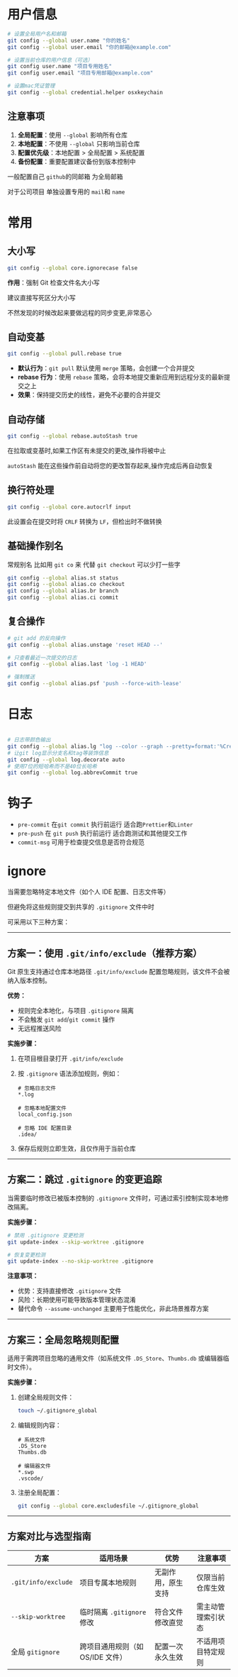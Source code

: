 # 用户信息

```bash
# 设置全局用户名和邮箱
git config --global user.name "你的姓名"
git config --global user.email "你的邮箱@example.com"

# 设置当前仓库的用户信息（可选）
git config user.name "项目专用姓名"
git config user.email "项目专用邮箱@example.com"

# 设置mac凭证管理
git config --global credential.helper osxkeychain
```

## 注意事项

1. **全局配置**：使用 `--global` 影响所有仓库
2. **本地配置**：不使用 `--global` 只影响当前仓库
3. **配置优先级**：本地配置 > 全局配置 > 系统配置
4. **备份配置**：重要配置建议备份到版本控制中

一般配置自己 `github`的同邮箱 为全局邮箱

对于公司项目 单独设置专用的 `mail`和 `name`

# 常用

## 大小写

```bash
git config --global core.ignorecase false
```

**作用**：强制 Git 检查文件名大小写

建议直接写死区分大小写

不然发现的时候改起来要做远程的同步变更,非常恶心

## 自动变基

```bash
git config --global pull.rebase true
```

- **默认行为**：`git pull` 默认使用 `merge` 策略，会创建一个合并提交
- **rebase 行为**：使用 `rebase` 策略，会将本地提交重新应用到远程分支的最新提交之上
- **效果**：保持提交历史的线性，避免不必要的合并提交

## 自动存储

```bash
git config --global rebase.autoStash true
```

在拉取或变基时,如果工作区有未提交的更改,操作将被中止

`autoStash` 能在这些操作前自动将您的更改暂存起来,操作完成后再自动恢复

## 换行符处理

```bash
git config --global core.autocrlf input
```

此设置会在提交时将 `CRLF` 转换为 `LF`，但检出时不做转换

## 基础操作别名

常规别名 比如用 `git co` 来 代替 `git checkout` 可以少打一些字

```bash
git config --global alias.st status
git config --global alias.co checkout
git config --global alias.br branch
git config --global alias.ci commit
```

## 复合操作

```bash
# git add 的反向操作
git config --global alias.unstage 'reset HEAD --'

# 只查看最近一次提交的日志
git config --global alias.last 'log -1 HEAD'

# 强制推送
git config --global alias.psf 'push --force-with-lease'
```

# 日志

```bash

# 日志带颜色输出
git config --global alias.lg "log --color --graph --pretty=format:'%Cred%h%Creset -%C(yellow)%d%Creset %s %Cgreen(%cr) %C(bold blue)<%an>%Creset' --abbrev-commit"
# 让git log显示分支名和tag等装饰信息
git config --global log.decorate auto
# 使用7位的短哈希而不是40位长哈希
git config --global log.abbrevCommit true
```

# 钩子

- `pre-commit` 在`git commit` 执行前运行
  适合跑`Prettier`和`Linter`
- `pre-push` 在 `git push` 执行前运行
  适合跑测试和其他提交工作
- `commit-msg`
  可用于检查提交信息是否符合规范

# ignore

当需要忽略特定本地文件（如个人 IDE 配置、日志文件等）

但避免将这些规则提交到共享的 `.gitignore` 文件中时

可采用以下三种方案：

---

## 方案一：使用 `.git/info/exclude`（推荐方案）

Git 原生支持通过仓库本地路径 `.git/info/exclude` 配置忽略规则，该文件不会被纳入版本控制。

**优势：**

- 规则完全本地化，与项目 `.gitignore` 隔离
- 不会触发 `git add`/`git commit` 操作
- 无远程推送风险

**实施步骤：**

1. 在项目根目录打开 `.git/info/exclude`
2. 按 `.gitignore` 语法添加规则，例如：

   ```gitignore
   # 忽略日志文件
   *.log

   # 忽略本地配置文件
   local_config.json

   # 忽略 IDE 配置目录
   .idea/
   ```

3. 保存后规则立即生效，且仅作用于当前仓库

---

## 方案二：跳过 `.gitignore` 的变更追踪

当需要临时修改已被版本控制的 `.gitignore` 文件时，可通过索引控制实现本地修改隔离。

**实施步骤：**

```bash
# 禁用 .gitignore 变更检测
git update-index --skip-worktree .gitignore

# 恢复变更检测
git update-index --no-skip-worktree .gitignore
```

**注意事项：**

- 优势：支持直接修改 `.gitignore` 文件
- 风险：长期使用可能导致版本管理状态混淆
- 替代命令 `--assume-unchanged` 主要用于性能优化，非此场景推荐方案

---

## 方案三：全局忽略规则配置

适用于需跨项目忽略的通用文件（如系统文件 `.DS_Store`、`Thumbs.db` 或编辑器临时文件）。

**实施步骤：**

1. 创建全局规则文件：
   ```bash
   touch ~/.gitignore_global
   ```
2. 编辑规则内容：

   ```gitignore
   # 系统文件
   .DS_Store
   Thumbs.db

   # 编辑器文件
   *.swp
   .vscode/
   ```

3. 注册全局配置：
   ```bash
   git config --global core.excludesfile ~/.gitignore_global
   ```

---

## 方案对比与选型指南

| 方案                | 适用场景                         | 优势               | 注意事项           |
| ------------------- | -------------------------------- | ------------------ | ------------------ |
| `.git/info/exclude` | 项目专属本地规则                 | 无副作用，原生支持 | 仅限当前仓库生效   |
| `--skip-worktree`   | 临时隔离 `.gitignore` 修改       | 符合文件修改直觉   | 需主动管理索引状态 |
| 全局 `gitignore`    | 跨项目通用规则（如 OS/IDE 文件） | 配置一次永久生效   | 不适用项目特定规则 |
